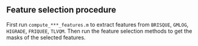 ## Feature selection procedure

First run `compute_***_features.m` to extract features from `BRISQUE`, `GMLOG`, `HIGRADE`, `FRIQUEE`, `TLVQM`. Then run the feature selection methods to get the masks of the selected features.